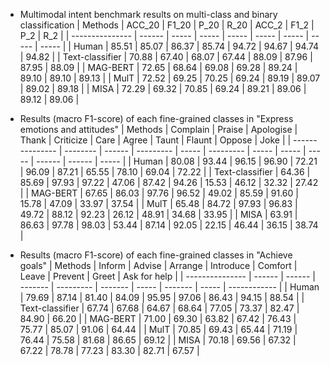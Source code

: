 * Multimodal intent benchmark results on multi-class and binary classification
| Methods         | ACC_20 | F1_20 | P_20  | R_20  | ACC_2 | F1_2  | P_2   | R_2   |
| --------------- | ------ | ----- | ----- | ----- | ----- | ----- | ----- | ----- |
| Human           | 85.51  | 85.07 | 86.37 | 85.74 | 94.72 | 94.67 | 94.74 | 94.82 |
| Text-classifier | 70.88  | 67.40 | 68.07 | 67.44 | 88.09 | 87.96 | 87.95 | 88.09 |
| MAG-BERT        | 72.65  | 68.64 | 69.08 | 69.28 | 89.24 | 89.10 | 89.10 | 89.13 |
| MulT            | 72.52  | 69.25 | 70.25 | 69.24 | 89.19 | 89.07 | 89.02 | 89.18 |
| MISA            | 72.29  | 69.32 | 70.85 | 69.24 | 89.21 | 89.06 | 89.12 | 89.06 |

* Results (macro F1-score) of each fine-grained classes in "Express emotions and attitudes"
| Methods         | Complain | Praise | Apologise | Thank | Criticize | Care  | Agree | Taunt | Flaunt | Oppose | Joke  |
| --------------- | -------- | ------ | --------- | ----- | --------- | ----- | ----- | ----- | ------ | ------ | ----- |
| Human           | 80.08    | 93.44  | 96.15     | 96.90 | 72.21     | 96.09 | 87.21 | 65.55 | 78.10  | 69.04  | 72.22 |
| Text-classifier | 64.36    | 85.69  | 97.93     | 97.22 | 47.06     | 87.42 | 94.26 | 15.53 | 46.12  | 32.32  | 27.42 |
| MAG-BERT        | 67.65    | 86.03  | 97.76     | 96.52 | 49.02     | 85.59 | 91.60 | 15.78 | 47.09  | 33.97  | 37.54 |
| MulT            | 65.48    | 84.72  | 97.93     | 96.83 | 49.72     | 88.12 | 92.23 | 26.12 | 48.91  | 34.68  | 33.95 |
| MISA            | 63.91    | 86.63  | 97.78     | 98.03 | 53.44     | 87.14 | 92.05 | 22.15 | 46.44  | 36.15  | 38.74 |

* Results (macro F1-score) of each fine-grained classes in "Achieve goals"
| Methods         | Inform | Advise | Arrange | Introduce | Comfort | Leave | Prevent | Greet | Ask for help |
| --------------- | ------ | ------ | ------- | --------- | ------- | ----- | ------- | ----- | ------------ |
| Human           | 79.69  | 87.14  | 81.40   | 84.09     | 95.95   | 97.06 | 86.43   | 94.15 | 88.54        |
| Text-classifier | 67.74  | 67.68  | 64.67   | 68.64     | 77.05   | 73.37 | 82.47   | 84.90 | 66.20        |
| MAG-BERT        | 71.00  | 69.30  | 63.82   | 67.42     | 76.43   | 75.77 | 85.07   | 91.06 | 64.44        |
| MulT            | 70.85  | 69.43  | 65.44   | 71.19     | 76.44   | 75.58 | 81.68   | 86.65 | 69.12        |
| MISA            | 70.18  | 69.56  | 67.32   | 67.22     | 78.78   | 77.23 | 83.30   | 82.71 | 67.57        |
